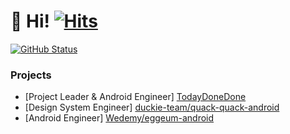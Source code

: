 # 👋 Hi! [![Hits](https://hits.seeyoufarm.com/api/count/incr/badge.svg?url=https%3A%2F%2Fgithub.com%2Fjisungbin%2Fjisungbin&count_bg=%2396D667&title_bg=%23555555&icon=ghostery.svg&icon_color=%23FFFFFF&title=see+my+profile&edge_flat=false)](https://github.com/jisungbin/fashion-guide)

<a href="https://github.com/jisungbin"><img alt="GitHub Status" src="https://github-readme-stats.vercel.app/api?username=jisungbin&hide=contribs&show_icons=true&include_all_commits=true&count_private=true"/></a>

### Projects

- [Project Leader & Android Engineer] [TodayDoneDone](https://github.com/TodayDoneDone)
- [Design System Engineer] [duckie-team/quack-quack-android](https://github.com/duckie-team/quack-quack-android)
- [Android Engineer] [Wedemy/eggeum-android](https://github.com/Wedemy/eggeum-android)
